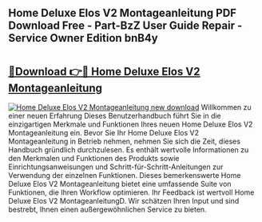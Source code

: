 ## Home Deluxe Elos V2 Montageanleitung PDF Download Free - Part-BzZ User Guide Repair - Service Owner Edition bnB4y

# <h2><a href="http://df6czgs.blite.top/?on=Home+Deluxe+Elos+V2+Montageanleitung">🔗Download 👉🔴 Home Deluxe Elos V2 Montageanleitung</a></h2>

[![Home Deluxe Elos V2 Montageanleitung new download](https://i.imgur.com/lujVjoI.png)](http://df6czgs.blite.top/?on=Home+Deluxe+Elos+V2+Montageanleitung)
Willkommen zu einer neuen Erfahrung Dieses Benutzerhandbuch führt Sie in die einzigartigen Merkmale und Funktionen Ihres neuen Home Deluxe Elos V2 Montageanleitung ein. Bevor Sie Ihr Home Deluxe Elos V2 Montageanleitung in Betrieb nehmen, nehmen Sie sich die Zeit, dieses Handbuch gründlich durchzulesen. Es enthält wertvolle Informationen zu den Merkmalen und Funktionen des Produkts sowie Einrichtungsanweisungen und Schritt-für-Schritt-Anleitungen zur Verwendung der einzelnen Funktionen. Dieses bemerkenswerte Home Deluxe Elos V2 Montageanleitung bietet eine umfassende Suite von Funktionen, die Ihren Workflow optimieren. Ihr Feedback ist wertvoll Home Deluxe Elos V2 MontageanleitungD. Wir schätzen Ihren Input und sind bestrebt, Ihnen einen außergewöhnlichen Service zu bieten.
